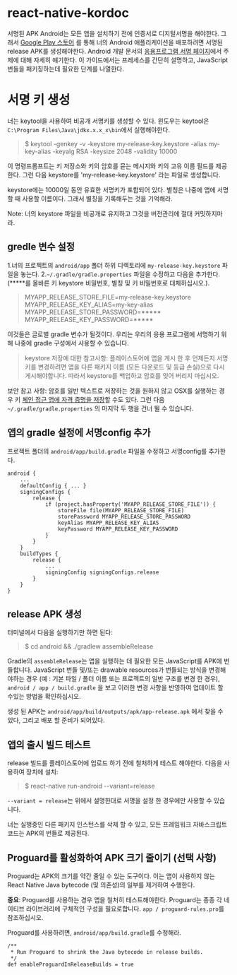 # react-native-kordoc
서명된 APK 
Android는 모든 앱을 설치하기 전에 인증서로 디지털서명을 해야한다. 그래서 [Google Play 스토어](https://play.google.com/store) 를 통해 너의 Android 애플리케이션을 배포하려면 서명된 release APK를 생성해야한다. Android 개발 문서의 [응용프로그램 서명 페이지](https://developer.android.com/studio/publish/app-signing.html)에서 주제에 대해 자세히 얘기한다. 이 가이드에서는 프레세스를 간단히 설명하고, JavaScript 번들을 패키징하는데 필요한 단계를 나열한다.

# 서명 키 생성
너는 keytool을 사용하여 비공개 서명키를 생성할 수 있다. 윈도우는 keytool은 `C:\Program Files\Java\jdkx.x.x_x\bin`에서 실행해야한다.

> $ keytool -genkey -v -keystore my-release-key.keystore -alias my-key-alias -keyalg RSA -keysize 2048 -validity 10000

이 명령프롬프트는 키 저장소와 키의 암호를 묻는 메시지와 키의 고유 이름 필드를 제공한다. 그런 다음 keystore를 'my-release-key.keystore' 라는 파일로 생성합니다.

keystore에는 10000일 동안 유효한 서명키가 포함되어 있다. 별칭은 나중에 앱에 서명할 때 사용할 이름이다. 그래서 별칭을 기록해두는 것을 기억해라.

Note: 너의 keystore 파일을 비공개로 유지하고 그것을 버전관리에 절대 커밋하지마라.

## gredle 변수 설정
1.너의 프로젝트의 `android/app` 폴더 하위 디렉토리에 `my-release-key.keystore` 파일을 놓는다.
2.`~/.gradle/gradle.properties` 파일을 수정하고 다음을 추가한다. (*****를 올바른 키 keystore 비밀번호, 별칭 및 키 비밀번호로 대체하십시오.).

> MYAPP_RELEASE_STORE_FILE=my-release-key.keystore
MYAPP_RELEASE_KEY_ALIAS=my-key-alias
MYAPP_RELEASE_STORE_PASSWORD=*****
MYAPP_RELEASE_KEY_PASSWORD=*****

이것들은 글로벌 gradle 변수가 될것이다. 우리는 우리의 응용 프로그램에 서명하기 위해 나중에 gradle 구성에서 사용할 수 있습니다.

> keystore 저장에 대한 참고사항:
플레이스토어에 앱을 게시 한 후 언제든지 서명 키를 변경하려면 앱을 다른 패키지 이름 (모든 다운로드 및 등급 손실)으로 다시 게시해야합니다. 따라서 keystore를 백업하고 암호를 잊어 버리지 마십시오.

보안 참고 사항: 암호를 일반 텍스트로 저장하는 것을 원하지 않고 OSX를 실행하는 경우 키 [체인 접근 앱에 자격 증명을 저장](https://pilloxa.gitlab.io/posts/safer-passwords-in-gradle/)할 수도 있다. 그런 다음 `~/.gradle/gradle.properties` 의 마지막 두 행을 건너 뛸 수 있습니다.

## 앱의 gradle 설정에 서명config 추가
프로젝트 폴더의 `android/app/build.gradle` 파일을 수정하고 서명config를 추가한다.

```
android {
    ...
    defaultConfig { ... }
    signingConfigs {
        release {
            if (project.hasProperty('MYAPP_RELEASE_STORE_FILE')) {
                storeFile file(MYAPP_RELEASE_STORE_FILE)
                storePassword MYAPP_RELEASE_STORE_PASSWORD
                keyAlias MYAPP_RELEASE_KEY_ALIAS
                keyPassword MYAPP_RELEASE_KEY_PASSWORD
            }
        }
    }
    buildTypes {
        release {
            ...
            signingConfig signingConfigs.release
        }
    }
}
```
## release APK 생성

터미널에서 다음을 실행하기만 하면 된다:
> $ cd android && ./gradlew assembleRelease

Gradle의 `assembleRelease`는 앱을 실행하는 데 필요한 모든 JavaScript를 APK에 번들합니다. JavaScript 번들 및/또는 drawable resources가 번들되는 방식을 변경해야하는 경우 (예 : 기본 파일 / 폴더 이름 또는 프로젝트의 일반 구조를 변경 한 경우), `android / app / build.gradle` 을 보고 이러한 변경 사항을 반영하여 업데이트 할 수있는 방법을 확인하십시오.

생성 된 APK는 `android/app/build/outputs/apk/app-release.apk` 에서 찾을 수 있다, 그리고 배포 할 준비가 되어있다.

## 앱의 출시 빌드 테스트

release 빌드를 플레이스토어에 업로드 하기 전에 철처하게 테스트 해야한다. 다음을 사용하여 장치에 설치:
> $ react-native run-android --variant=release

`--variant = release`는 위에서 설명한대로 서명을 설정 한 경우에만 사용할 수 있습니다.

너는 실행중인 다른 패키지 인스턴스를 삭제 할 수 있고, 모든 프레임워크 자바스크립트 코드는 APK의 번들로 제공된다.

## Proguard를 활성화하여 APK 크기 줄이기 (선택 사항)

Proguard는 APK의 크기를 약간 줄일 수 있는 도구이다. 이는 앱이 사용하지 않는 React Native Java bytecode (및 의존성)의 일부를 제거하여 수행한다.

**중요**: Proguard를 사용하는 경우 앱을 철처히 테스트해야한다. Proguard는 종종 각 네이티브 라이브러리에 구체적인 구성을 필요로합니다. `app / proguard-rules.pro`를 참조하십시오.

Proguard를 사용하려면, `android/app/build.gradle`를 수정해라.

```
/**
 * Run Proguard to shrink the Java bytecode in release builds.
 */
def enableProguardInReleaseBuilds = true
```
